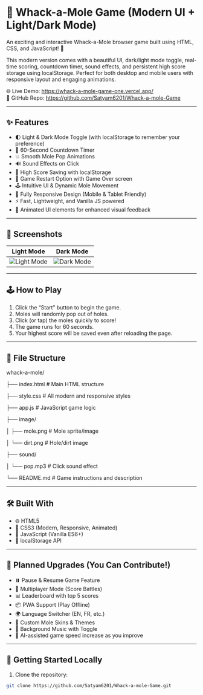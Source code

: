 # 🎯 Whack-a-Mole Game (Modern UI + Light/Dark Mode)

An exciting and interactive Whack-a-Mole browser game built using HTML, CSS, and JavaScript! 🎉

This modern version comes with a beautiful UI, dark/light mode toggle, real-time scoring, countdown timer, sound effects, and persistent high score storage using localStorage. Perfect for both desktop and mobile users with responsive layout and engaging animations.

🌐 Live Demo: https://whack-a-mole-game-one.vercel.app/  
📁 GitHub Repo: https://github.com/Satyam6201/Whack-a-mole-Game

---

## ✨ Features

- 🌓 Light & Dark Mode Toggle (with localStorage to remember your preference)
- 🎯 60-Second Countdown Timer
- 💥 Smooth Mole Pop Animations
- 🔊 Sound Effects on Click
- 🧠 High Score Saving with localStorage
- 🔄 Game Restart Option with Game Over screen
- 🕹️ Intuitive UI & Dynamic Mole Movement
- 📱 Fully Responsive Design (Mobile & Tablet Friendly)
- ⚡ Fast, Lightweight, and Vanilla JS powered
- 🌈 Animated UI elements for enhanced visual feedback

---

## 📸 Screenshots

| Light Mode | Dark Mode |
|------------|-----------|
| ![Light Mode](https://github.com/user-attachments/assets/c3867634-2948-40ad-89af-33a45061b1b0) | ![Dark Mode](https://github.com/user-attachments/assets/e2b789b8-7105-4d03-9c27-473d8dd29d2a) |

---

## 🕹️ How to Play

1. Click the “Start” button to begin the game.
2. Moles will randomly pop out of holes.
3. Click (or tap) the moles quickly to score!
4. The game runs for 60 seconds.
5. Your highest score will be saved even after reloading the page.

---

## 📂 File Structure

whack-a-mole/

├── index.html # Main HTML structure

├── style.css # All modern and responsive styles

├── app.js # JavaScript game logic

├── image/

│ ├── mole.png # Mole sprite/image

│ └── dirt.png # Hole/dirt image

├── sound/

│ └── pop.mp3 # Click sound effect

└── README.md # Game instructions and description


---

## 🛠️ Built With

- 🌐 HTML5
- 🎨 CSS3 (Modern, Responsive, Animated)
- 🧠 JavaScript (Vanilla ES6+)
- 💾 localStorage API

---

## 🧩 Planned Upgrades (You Can Contribute!)

- ⏸️ Pause & Resume Game Feature
- 👥 Multiplayer Mode (Score Battles)
- 📊 Leaderboard with top 5 scores
- 📦 PWA Support (Play Offline)
- 🌍 Language Switcher (EN, FR, etc.)
- 🐾 Custom Mole Skins & Themes
- 🎼 Background Music with Toggle
- 🧠 AI-assisted game speed increase as you improve

---

## 🚀 Getting Started Locally

1. Clone the repository:

```bash
git clone https://github.com/Satyam6201/Whack-a-mole-Game.git

